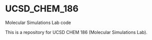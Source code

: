 # UCSD_CHEM_186
Molecular Simulations Lab code

This is a repository for UCSD CHEM 186 (Molecular Simulations Lab). 
